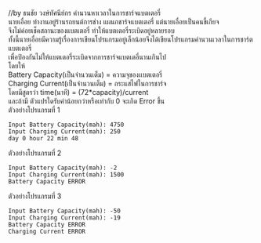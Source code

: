 //by ธนชัย วงษ์ทัศนีย์กร 
คำนวนหาเวลาในการชาร์จแบตเตอรี่ <br/>
นายเอื่อย ทำงานอยู่ร้านรถยนต์การช่าง แผนกชาร์จแบตเตอรี่ แต่นายเอื่อยเป็นคนขี้เกียจ <br/>
จึงไม่ค่อยเช็คสถานะของแบตเตอรี่ ทำให้แบตเตอรี่ระเบิดอยู่หลายรอบ <br/>
ทั้งนี้นายเอื่อยมีความรู้เรื่องการเขียนโปรแกรมอยู่เล็กน้อยจึงได้เขียนโปรแกรมคำนวนเวลาในการชาร์ตแบตเตอรี่ <br/>
เพื่อป้องกันไม่ให้แบตเตอรี่ระเบิดจากการชาร์จแบตเตอี่นานเกินไป <br/>
โดยให้ <br/>
Battery Capacity(เป็นจำนวนเต็ม) = ความจุของเเบตเตอรี่<br/>
Charging Current(เป็นจำนวนเต็ม) = กระแสไฟในการชาร์จ<br/>
โดยมีสูตรว่า time(นาที) = (72*capacity)/current<br/>
และถ้ามี ตัวแปรใดรับค่าน้อยกว่าหรือเท่ากับ 0 จะเกิด Error ขึ้น <br/>
ตัวอย่างโปรแกรมที่ 1
```
Input Battery Capacity(mah): 4750
Input Charging Current(mah): 250
day 0 hour 22 min 48
```
ตัวอย่างโปรแกรมที่ 2
```
Input Battery Capacity(mah): -2
Input Charging Current(mah): 1500
Battery Capacity ERROR
```
ตัวอย่างโปรแกรมที่ 3
```
Input Battery Capacity(mah): -50
Input Charging Current(mah): -19
Battery Capacity ERROR
Charging Current ERROR
```
